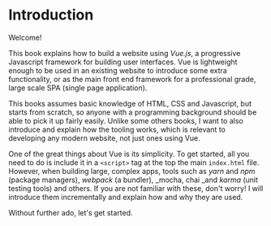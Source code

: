 # Introduction

Welcome!

This book explains how to build a website using _Vue.js_, a progressive Javascript framework for building user interfaces. Vue is lightweight enough to be used in an existing website to introduce some extra functionality, or as the main front end framework for a professional grade, large scale SPA \(single page application\).

This books assumes basic knowledge of HTML, CSS and Javascript, but starts from scratch, so anyone with a programming background should be able to pick it up fairly easily. Unlike some others books, I want to also introduce and explain how the tooling works, which is relevant to developing any modern website, not just ones using Vue.

One of the great things about Vue is its simplicity. To get started, all you need to do is include it in a `<script>` tag at the top the main `index.html` file. However, when building large, complex apps, tools such as _yarn_ and _npm_ \(package managers\), _webpack_ \(a bundler\), _mocha, chai _and _karma_ \(unit testing tools\) and others. If you are not familiar with these, don't worry! I will introduce them incrementally and explain how and why they are used.

Without further ado, let's get started.

